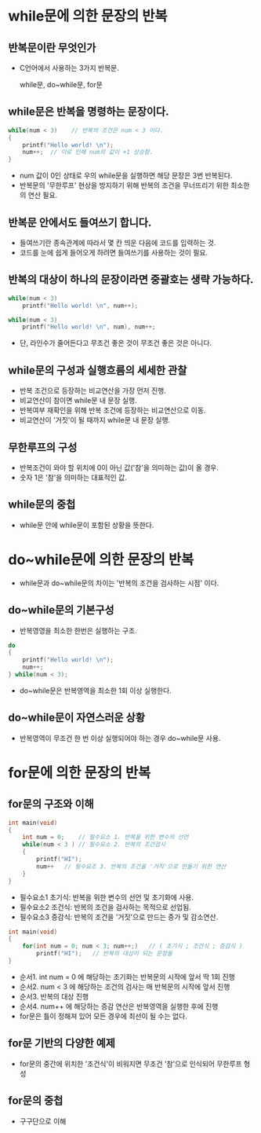 # while문에 의한 문장의 반복
## 반복문이란 무엇인가
* C언어에서 사용하는 3가지 반복문.

    while문, do~while문, for문

## while문은 반복을 명령하는 문장이다.

```cpp
while(num < 3)    // 반복의 조건은 num < 3 이다.
{
    printf("Hello world! \n");
    num++;  // 이로 인해 num의 값이 +1 상승함.
}
```
* num 값이 0인 상태로 우의 while문을 실행하면 해당 문장은 3번 반복된다.
* 반복문의 '무한루프' 현상을 방지하기 위해 반복의 조건을 무너뜨리기 위한 최소한의 연산 필요.

## 반복문 안에서도 들여쓰기 합니다.
* 들여쓰기란 종속관계에 따라서 몇 칸 띄운 다음에 코드를 입력하는 것.
* 코드를 눈에 쉽게 들어오게 하려면 들여쓰기를 사용하는 것이 필요.

## 반복의 대상이 하나의 문장이라면 중괄호는 생략 가능하다.

```cpp
while(num < 3)
    printf("Hello world! \n", num++);
```

```cpp
while(num < 3)
    printf("Hello world! \n", num), num++;
```
* 단, 라인수가 줄어든다고 무조건 좋은 것이 무조건 좋은 것은 아니다.

## while문의 구성과 실행흐름의 세세한 관찰
* 반복 조건으로 등장하는 비교연산을 가장 먼저 진행.
* 비교연산이 참이면 while문 내 문장 실행.
* 반복여부 재확인을 위해 반복 조건에 등장하는 비교연산으로 이동.
* 비교연산이 '거짓'이 될 때까지 while문 내 문장 실행. 

## 무한루프의 구성
* 반복조건이 와야 할 위치에 0이 아닌 값('참'을 의미하는 값)이 올 경우.
* 숫자 1은 '참'을 의미하는 대표적인 값.

## while문의 중첩
* while문 안에 while문이 포함된 상황을 뜻한다.

# do~while문에 의한 문장의 반복
* while문과 do~while문의 차이는 '반복의 조건을 검사하는 시점' 이다.

## do~while문의 기본구성
* 반복영영을 최소한 한번은 실행하는 구조.

```cpp
do
{
    printf("Hello world! \n");
    num++;
} while(num < 3);
```

* do~while문은 반복영역을 최소한 1회 이상 실행한다.

## do~while문이 자연스러운 상황
* 반복영역이 무조건 한 번 이상 실행되어야 하는 경우 do~while문 사용.

# for문에 의한 문장의 반복
## for문의 구조와 이해

```cpp
int main(void)
{
    int num = 0;    // 필수요소 1. 반복을 위한 변수의 선언
    while(num < 3 ) // 필수요소 2. 반복의 조건검사
    {
        printf("HI");
        num++   // 필수요조 3. 반복의 조건을 '거직'으로 만들기 위한 연산
    }
}
```
* 필수요소1 초기식: 반복을 위한 변수의 선언 및 초기화에 사용.
* 필수요소2 조건식: 반복의 조건을 검사하는 목적으로 선업됨.
* 필수요소3 증감식: 반복의 조건을 '거짓'으로 만드는 증가 및 감소연산.

```cpp
int main(void)
{
    for(int num = 0; num < 3; num++;)   // ( 초기식 ; 조건식 ; 증감식 )
        printf("HI");   // 반복의 대상이 되는 문장들
}
```

* 순서1. int num = 0 에 해당하는 초기화는 반복문의 시작에 앞서 딱 1회 진행
* 순서2. num < 3 에 해당하는 조건의 검사는 매 반복문의 시작에 앞서 진행
* 순서3. 반복의 대상 진행
* 순서4. num++ 에 해당하는 증감 연산은 반복영역을 실행한 후에 진행
* for문은 틀이 정해져 있어 모든 경우에 최선이 될 수는 없다.

## for문 기반의 다양한 예제
* for문의 중간에 위치한 '조건식'이 비워지면 무조건 '참'으로 인식되어 무한루프 형성

## for문의 중첩
* 구구단으로 이해
